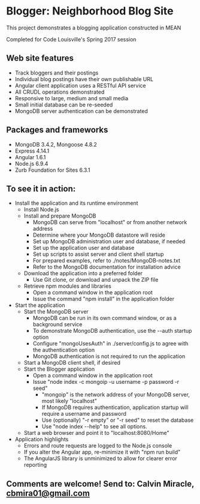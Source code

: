 
# Blogger: Neighborhood Blog Site

This project demonstrates a blogging application constructed in MEAN

Completed for Code Louisville's Spring 2017 session

## Web site features
- Track bloggers and their postings
- Individual blog postings have their own publishable URL
- Angular client application uses a RESTful API service
- All CRUDL operations demonstrated
- Responsive to large, medium and small media
- Small initial database can be re-seeded
- MongoDB server authentication can be demonstrated

## Packages and frameworks
- MongoDB 3.4.2, Mongoose 4.8.2
- Express 4.14.1
- Angular 1.6.1
- Node.js 6.9.4
- Zurb Foundation for Sites 6.3.1

## To see it in action:
- Install the application and its runtime environment
    - Install Node.js
    - Install and prepare MongoDB
        - MongoDB can serve from "localhost" or from another network address
        - Determine where your MongoDB datastore will reside
        - Set up MongoDB administration user and database, if needed
        - Set up the application user and database
        - Set up scripts to assist server and client shell startup
        - For prepared examples, refer to ./notes/MongoDB-notes.txt
        - Refer to the MongoDB documentation for installation advice
    - Download the application into a preferred folder
        - Use Git clone, or download and unpack the ZIP file
    - Retrieve npm modules and libraries
        - Open a command window in the application root
        - Issue the command "npm install" in the application folder
- Start the application
    - Start the MongoDB server
        - MongoDB can be run in its own command window, or as a background service
        - To demonstrate MongoDB authentication, use the --auth startup option 
        - Configure "mongoUsesAuth" in ./server/config.js to agree with the authentication option
        - MongoDB authentication is not required to run the application
    - Start a MongoDB client shell, if desired
    - Start the Blogger application
        - Open a command window in the application root
        - Issue "node index -c mongoip -u username -p password -r seed"
            - "mongoip" is the network address of your MongoDB server, most likely "localhost"
            - If MongoDB requires authentication, application startup will require a username and password
            - Use (optionally) "-r empty" or "-r seed" to reset the database
            - Use "node index --help" to see all options.
    - Start a web browser and point it to "localhost:8080/Home"
- Application highlights
    - Errors and route requests are logged to the Node.js console
    - If you alter the Angular app, re-minimize it with "npm run build"
    - The AngularJS library is unminimized to allow for clearer error reporting

## Comments are welcome! Send to: Calvin Miracle, cbmira01@gmail.com
